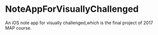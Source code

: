 # NoteAppForVisuallyChallenged
An iOS note app for visually challenged,which is the final project of 2017 MAP course.
